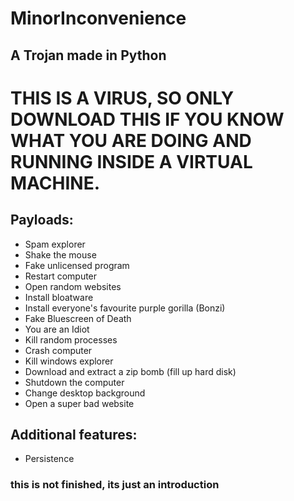 # MinorInconvenience
## A Trojan made in Python
# THIS IS A VIRUS, SO ONLY DOWNLOAD THIS IF YOU KNOW WHAT YOU ARE DOING AND RUNNING INSIDE A VIRTUAL MACHINE.
## Payloads:
- Spam explorer
- Shake the mouse
- Fake unlicensed program
- Restart computer
- Open random websites
- Install bloatware
- Install everyone's favourite purple gorilla (Bonzi)
- Fake Bluescreen of Death
- You are an Idiot
- Kill random processes
- Crash computer
- Kill windows explorer
- Download and extract a zip bomb (fill up hard disk)
- Shutdown the computer
- Change desktop background
- Open a super bad website
## Additional features:
- Persistence

### this is not finished, its just an introduction 
